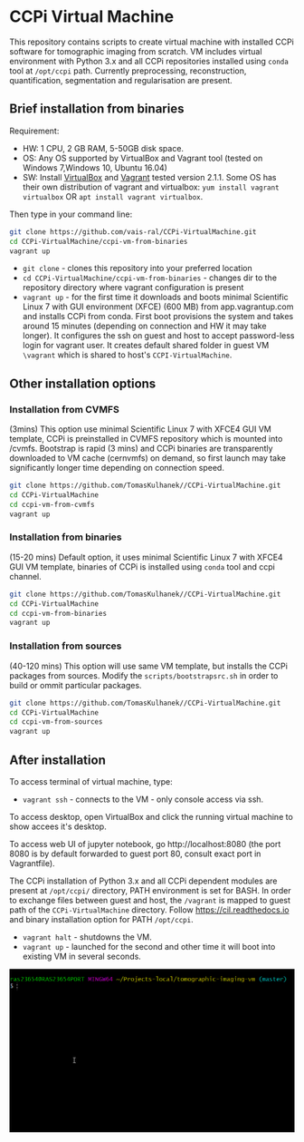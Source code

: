 # CCPi Virtual Machine
This repository contains scripts to create virtual machine with installed CCPi software for tomographic imaging from scratch. VM includes virtual environment with Python 3.x and all CCPi repositories installed using `conda` tool at `/opt/ccpi` path.
Currently preprocessing, reconstruction, quantification, segmentation and regularisation are present.

## Brief installation from binaries
 
Requirement: 
- HW: 1 CPU, 2 GB RAM, 5-50GB disk space.
- OS: Any OS supported by VirtualBox and Vagrant tool (tested on Windows 7,Windows 10, Ubuntu 16.04)
- SW: Install [VirtualBox](https://www.virtualbox.org/wiki/Downloads) and [Vagrant](https://www.vagrantup.com/downloads.html) tested version 2.1.1. Some OS has their own distribution of vagrant and virtualbox: `yum install vagrant virtualbox` OR `apt install vagrant virtualbox`.

Then type in your command line:

```bash
git clone https://github.com/vais-ral/CCPi-VirtualMachine.git
cd CCPi-VirtualMachine/ccpi-vm-from-binaries
vagrant up
```
- `git clone` - clones this repository into your preferred location 
- `cd CCPi-VirtualMachine/ccpi-vm-from-binaries` - changes dir to the repository directory where vagrant configuration is present
- `vagrant up` - for the first time it downloads and boots minimal Scientific Linux 7 with GUI environment (XFCE) (600 MB) from app.vagrantup.com and installs CCPi from conda. First boot provisions the system and takes around 15 minutes (depending on connection and HW it may take longer). It configures the ssh on guest and host to accept password-less login for vagrant user. It creates default shared folder in guest VM `\vagrant` which is shared to host's `CCPI-VirtualMachine`. 

## Other installation options

### Installation from CVMFS
(3mins)
This option use minimal Scientific Linux 7 with XFCE4 GUI VM template, CCPi is preinstalled in CVMFS repository which is mounted into /cvmfs. Bootstrap is rapid (3 mins) and CCPi binaries are transparently downloaded to VM cache (cernvmfs) on demand, so first launch may take significantly longer time depending on connection speed.

```bash
git clone https://github.com/TomasKulhanek//CCPi-VirtualMachine.git
cd CCPi-VirtualMachine
cd ccpi-vm-from-cvmfs
vagrant up
```

### Installation from binaries
(15-20 mins)
Default option, it uses minimal Scientific Linux 7 with XFCE4 GUI VM template, binaries of CCPi is installed using `conda` tool and ccpi channel.

```bash
git clone https://github.com/TomasKulhanek//CCPi-VirtualMachine.git
cd CCPi-VirtualMachine
cd ccpi-vm-from-binaries
vagrant up
```

### Installation from sources
(40-120 mins)
This option will use same VM template, but installs the CCPi packages from sources. Modify the `scripts/bootstrapsrc.sh` in order to build or ommit particular packages.
```bash
git clone https://github.com/TomasKulhanek//CCPi-VirtualMachine.git
cd CCPi-VirtualMachine
cd ccpi-vm-from-sources
vagrant up
```

## After installation
To access terminal of virtual machine, type:
- `vagrant ssh` - connects to the VM - only console access via ssh.

To access desktop, open VirtualBox and click the running virtual machine to show accees it's desktop.

To access web UI of jupyter notebook, go http://localhost:8080 (the port 8080 is by default forwarded to guest port 80, consult exact port in Vagrantfile).

The CCPi installation of Python 3.x and all CCPi dependent modules are present at `/opt/ccpi/` directory, PATH environment is set for BASH. In order to exchange files between guest and host, the `/vagrant` is mapped to guest path of the `CCPi-VirtualMachine` directory. 
Follow https://cil.readthedocs.io and binary installation option for PATH `/opt/ccpi`.

- `vagrant halt` - shutdowns the VM.
- `vagrant up` - launched for the second and other time it will boot into existing VM in several seconds.

![Vagrant up screenshot](/vagrantupscreen.gif)
